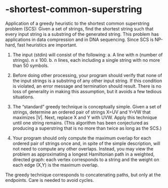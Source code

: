 # -shortest-common-superstring

Application of a greedy heuristic to the shortest common superstring problem (SCS): Given a set of strings, find the
shortest string such that every input string is a substring of the generated string. This problem has applications in data
compression and in DNA sequencing. Since SCS is NP-hard, fast heuristics are important.

1. The input (stdin) will consist of the following:
  a. A line with n (number of strings). n ≤ 100.
  b. n lines, each including a single string with no more than 50 symbols.

2. Before doing other processing, your program should verify that none of the input strings is a substring of any other input
string. If this condition is violated, an error message and termination should result. There is no loss of generality in
making this assumption, but it avoids a few tedious situations.

3. The “standard” greedy technique is conceptually simple. Given a set of strings, determine an ordered pair of strings
X=UV and Y=VW that maximizes |V|. Next, replace X and Y with UVW. Apply this technique until one string remains.
(This algorithm has been conjectured as producing a superstring that is no more than twice as long as the SCS.)

4. Your program should only compute the maximum overlap for each ordered pair of strings once and, in spite of the simple
description, will not need to compute any other overlaps. Instead, you may view the problem as approximating a longest
Hamiltonian path in a weighted, directed graph: each vertex corresponds to a string and the weight on each edge (X,Y) is
the maximum overlap.

The greedy technique corresponds to concatenating paths, but only at the endpoints. Care is needed to avoid cycles.
